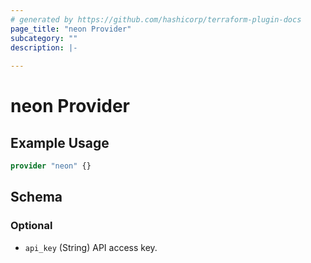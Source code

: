 ```yaml
---
# generated by https://github.com/hashicorp/terraform-plugin-docs
page_title: "neon Provider"
subcategory: ""
description: |-
  
---
```


# neon Provider



## Example Usage

```terraform
provider "neon" {}
```

<!-- schema generated by tfplugindocs -->
## Schema

### Optional

- `api_key` (String) API access key.
